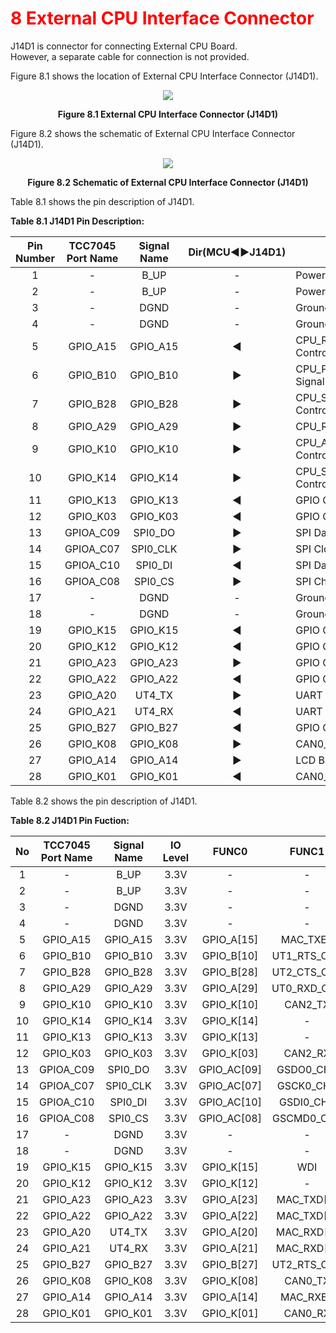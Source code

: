 <h1 style="color:red">
  8 External CPU Interface Connector
</h1>


J14D1 is connector for connecting External CPU Board.  
However, a separate cable for connection is not provided.  

Figure 8.1 shows the location of External CPU Interface Connector (J14D1).
<p align="center"><img src="https://github.com/Topst-Dev/Documentation/assets/161264431/bd36977b-a30d-49fc-bf69-0069ef321471"></p>
<p align="center"><strong>Figure 8.1 External CPU Interface Connector (J14D1)</strong></p>


Figure 8.2 shows the schematic of External CPU Interface Connector (J14D1).
<p align="center"><img src="https://github.com/Topst-Dev/Documentation/assets/161264431/b6b15a5e-ca36-4d29-b53f-a282fc981757"></p>
<p align="center"><strong>Figure 8.2 Schematic of External CPU Interface Connector (J14D1)</strong></p>

Table 8.1 shows the pin description of J14D1.  

**Table 8.1 J14D1 Pin Description:**  

|  Pin Number | TCC7045 Port Name | Signal Name | Dir(MCU◀▶J14D1)| Description                                |
|:-----------:|:-----------------:|:-----------:|:--------------:|----------------------------------------------|
| 1           |         -         | B_UP        |  -             | Power 12V                                    |
| 2           |         -         | B_UP        |  -             | Power 12V                                    |
| 3           |         -         | DGND        |  -             | Ground                                       |
| 4           |         -         | DGND        |  -             | Ground                                       |
| 5           | GPIO_A15          | GPIO_A15    |  ◀            | CPU_RSTOUT# : PMIC RSTOUT Control Signal     |
| 6           | GPIO_B10          | GPIO_B10    |  ▶            | CPU_PWR_EN  : CPU_PWR_EN Control Signal      |
| 7           | GPIO_B28          | GPIO_B28    |  ▶            | CPU_SYS_PWR_EN:CPU_SYS_PWR_EN Control Signal |
| 8           | GPIO_A29          | GPIO_A29    |  ▶            | CPU_RST# : CPU Reset Control                 |
| 9           | GPIO_K10          | GPIO_K10    |  ▶            | CPU_ALIVE_PWR_CTL : ALIVE_PWR Control Signal |
| 10          | GPIO_K14          | GPIO_K14    |  ▶            | CPU_STR_Module : CPU_STR_Mode Control        |
| 11          | GPIO_K13          | GPIO_K13    |  ◀            | GPIO Control Signal                          |
| 12          | GPIO_K03          | GPIO_K03    |  ◀            | GPIO Control Signal                          |
| 13          | GPIOA_C09         | SPI0_DO     |  ▶            | SPI Data input                               |
| 14          | GPIOA_C07         | SPI0_CLK    |  ▶            | SPI Clock                                    |
| 15          | GPIOA_C10         | SPI0_DI     |  ◀            | SPI Data Output                              |
| 16          | GPIOA_C08         | SPI0_CS     |  ▶            | SPI Chip Selection                           |
| 17          |        -          | DGND        |  -             | Ground                                       |
| 18          |        -          | DGND        |  -             | Ground                                       |
| 19          | GPIO_K15          | GPIO_K15    |  ◀            | GPIO Control Signal                          |
| 20          | GPIO_K12          | GPIO_K12    |  ◀            | GPIO Control Signal                          |
| 21          | GPIO_A23          | GPIO_A23    |  ▶            | GPIO Control Signal                          |
| 22          | GPIO_A22          | GPIO_A22    |  ◀            | GPIO Control Signal                          | 
| 23          | GPIO_A20          | UT4_TX      |  ▶            | UART Transmit                                |
| 24          | GPIO_A21          | UT4_RX      |  ◀            | UART Receive                                 |
| 25          | GPIO_B27          | GPIO_B27    |  ◀            | GPIO Control Signal                          |
| 26          | GPIO_K08          | GPIO_K08    |  ▶            | CAN0_TX                                      |                         
| 27          | GPIO_A14          | GPIO_A14    |  ▶            | LCD Backlight Enable Control                 |
| 28          | GPIO_K01          | GPIO_K01    |  ◀            | CAN0_RX                                      |

Table 8.2 shows the pin description of J14D1. 

**Table 8.2 J14D1 Pin Fuction:**  

|  No         | TCC7045 Port Name | Signal Name | IO Level | FUNC0        | FUNC1       | FUNC2       | FUNC3          | FUNC4(ANALOG) |
|:-----------:|:-----------------:|:-----------:|:--------:|:------------:|:-----------:|:-----------:|:--------------:|:-------------:|
| 1           |         -         | B_UP        | 3.3V     |       -      |       -     |      -      |        -       |       -       |
| 2           |         -         | B_UP        | 3.3V     |       -      |       -     |      -      |        -       |       -       |
| 3           |         -         | DGND        | 3.3V     |       -      |       -     |      -      |        -       |       -       |
| 4           |         -         | DGND        | 3.3V     |       -      |       -     |      -      |        -       |       -       |
| 5           | GPIO_A15          | GPIO_A15    | 3.3V     | GPIO_A[15]   | MAC_TXER    | PWM_OUT[05] |        -       |       -       |
| 6           | GPIO_B10          | GPIO_B10    | 3.3V     | GPIO_B[10]   | UT1_RTS_CH0 | PWM_OUT[04] | MFIO_2_CH1[02] |       -       |
| 7           | GPIO_B28          | GPIO_B28    | 3.3V     | GPIO_B[28]   | UT2_CTS_CH0 | PWM_OUT[08] |        -       |       -       | 
| 8           | GPIO_A29          | GPIO_A29    | 3.3V     | GPIO_A[29]   | UT0_RXD_CH0 | SNOR1_RST#  |        -       |       -       |
| 9           | GPIO_K10          | GPIO_K10    | 3.3V     | GPIO_K[10]   | CAN2_TX     | PWM_OUT[02] |        -       |       -       |
| 10          | GPIO_K14          | GPIO_K14    | 3.3V     | GPIO_K[14]   |       -     | PWM_OUT[06] | MFIO_0_CH3[03] |       -       | 
| 11          | GPIO_K13          | GPIO_K13    | 3.3V     | GPIO_K[13]   |       -     | PWM_OUT[05] | MFIO_0_CH3[02] |       -       |
| 12          | GPIO_K03          | GPIO_K03    | 3.3V     | GPIO_K[03]   | CAN2_RX     |      -      |        -       |       -       |
| 13          | GPIOA_C09         | SPI0_DO     | 3.3V     | GPIO_AC[09]  | GSDO0_CH1   | PWM_OUT[03] | MFIO_1_CH2[01] | AD1[09]       |
| 14          | GPIOA_C07         | SPI0_CLK    | 3.3V     | GPIO_AC[07]  | GSCK0_CH1   | PWM_OUT[01] | MFIO_0_CH2[03] | AD1[07]       |
| 15          | GPIOA_C10         | SPI0_DI     | 3.3V     | GPIO_AC[10]  | GSDI0_CH1   | PWM_OUT[04] | MFIO_1_CH2[02] | AD1[10]       |
| 16          | GPIOA_C08         | SPI0_CS     | 3.3V     | GPIO_AC[08]  | GSCMD0_CH1  | PWM_OUT[02] | MFIO_1_CH2[00] | AD1[08]       |
| 17          |        -          | DGND        | 3.3V     |       -      |       -     |      -      |        -       |       -       |
| 18          |        -          | DGND        | 3.3V     |       -      |       -     |      -      |        -       |       -       |
| 19          | GPIO_K15          | GPIO_K15    | 3.3V     | GPIO_K[15]   | WDI         | PWM_OUT[07] |        -       |       -       |
| 20          | GPIO_K12          | GPIO_K12    | 3.3V     | GPIO_K[12]   |       -     | PWM_OUT[04] | MFIO_0_CH3[01] |       -       |
| 21          | GPIO_A23          | GPIO_A23    | 3.3V     | GPIO_A[23]   | MAC_TXD[5]  |      -      | MFIO_1_CH0[03] |       -       |
| 22          | GPIO_A22          | GPIO_A22    | 3.3V     | GPIO_A[22]   | MAC_TXD[4]  |      -      | MFIO_1_CH0[02] |       -       | 
| 23          | GPIO_A20          | UT4_TX      | 3.3V     | GPIO_A[20]   | MAC_RXD[6]  |      -      | MFIO_1_CH0[00] |       -       |
| 24          | GPIO_A21          | UT4_RX      | 3.3V     | GPIO_A[21]   | MAC_RXD[7]  |      -      | MFIO_1_CH0[01] |       -       |
| 25          | GPIO_B27          | GPIO_B27    | 3.3V     | GPIO_B[27]   | UT2_RTS_CH0 | PWM_OUT[07] |        -       |       -       |
| 26          | GPIO_K08          | GPIO_K08    | 3.3V     | GPIO_K[08]   | CAN0_TX     | PWM_OUT[00] |        -       |       -       |
| 27          | GPIO_A14          | GPIO_A14    | 3.3V     | GPIO_A[14]   | MAC_RXER    | PWM_OUT[04] |        -       |       -       |
| 28          | GPIO_K01          | GPIO_K01    | 3.3V     | GPIO_K[01]   | CAN0_RX     |      -      |        -       |       -       |

